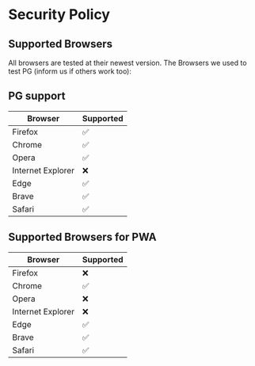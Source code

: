 # Security Policy

## Supported Browsers
All browsers are tested at their newest version.
The Browsers we used to test PG (inform us if others work too):
## PG support

| Browser | Supported          |
| ------- | ------------------ |
| Firefox | :white_check_mark: |
| Chrome  | :white_check_mark: |
| Opera   | :white_check_mark: |
| Internet Explorer   | :x:    |
| Edge | :white_check_mark:    |
| Brave | :white_check_mark: |
| Safari | :white_check_mark: |

## Supported Browsers for PWA

| Browser | Supported          |
| ------- | ------------------ |
| Firefox | :x: |
| Chrome  | :white_check_mark: |
| Opera   | :x: |
| Internet Explorer   | :x:    |
| Edge | :white_check_mark:    |
| Brave | :white_check_mark: |
| Safari | :white_check_mark: |
